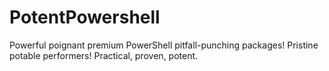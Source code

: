 # PotentPowershell
Powerful poignant premium PowerShell pitfall-punching packages! Pristine potable performers! Practical, proven, potent.
